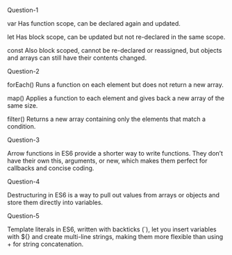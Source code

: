 Question-1

var Has function scope, can be declared again and updated.

let Has block scope, can be updated but not re-declared in the same scope.

const Also block scoped, cannot be re-declared or reassigned, but objects and arrays can still have their contents changed.

Question-2

forEach() Runs a function on each element but does not return a new array.

map() Applies a function to each element and gives back a new array of the same size.

filter() Returns a new array containing only the elements that match a condition.

Question-3

Arrow functions in ES6 provide a shorter way to write functions. They don’t have their own this, arguments, or new, which makes them perfect for callbacks and concise coding.

Question-4

Destructuring in ES6 is a way to pull out values from arrays or objects and store them directly into variables.

Question-5

Template literals in ES6, written with backticks (`), let you insert variables with ${} and create multi-line strings, making them more flexible than using + for string concatenation.